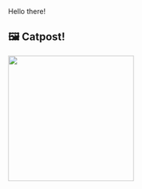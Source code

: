 Hello there!



## 🖼️ Catpost!

<sub>
    <img src="https://cdn2.thecatapi.com/images/a8t.jpg" height="256">
</sub>

